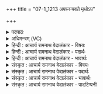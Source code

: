 +++
title = "07-1_1213 अपघ्नन्पवते मृधोऽप"

+++
<details><summary>पदपाठः</summary>

अ꣣पघ्न꣢न्। अ꣣प। घ्न꣢न्। प꣣वते। मृ꣡धः꣢꣯। अ꣡प꣢꣯। सो꣡मः꣢꣯। अ꣡रा꣢꣯व्णः। अ। रा꣣व्णः। ग꣡च्छ꣢꣯न्। इ꣡न्द्र꣢꣯स्य। नि꣣ष्कृत꣢म्। निः꣣। कृत꣣म्। १२१३।
</details>

<details><summary>अधिमन्त्रम् (VC)</summary>

- पवमानः सोमः
- अहमीयुराङ्गिरसः
- गायत्री
- षड्जः
</details>

<details><summary>हिन्दी : आचार्य रामनाथ वेदालंकार - विषयः</summary>

प्रथम ऋचा की व्याख्या पूर्वार्चिक में ५१० क्रमाङ्क पर परमात्मा के पक्ष में की जा चुकी है। यहाँ वीररस का विषय दर्शाते हैं।
</details>

<details><summary>हिन्दी : आचार्य रामनाथ वेदालंकार - पदार्थः</summary>

पदार्थान्वय -  (सोमः) जगाया हुआ वीर रस (इन्द्रस्य) जीवात्मा के (निष्कृतम्) संस्कृत किये हुए मनरूप घर में (गच्छन्) जाता हुआ, (मृधः) सङ्ग्रामकारियों को (अपघ्नन्) हिंसित करता हुआ और (अराव्णः) अदानशील कृपण शत्रुओं को (अप) विनष्ट करता हुआ (पवते) प्रवाहित होता है ॥१॥
</details>

<details><summary>हिन्दी : आचार्य रामनाथ वेदालंकार - भावार्थः</summary>

भावार्थ -  वीर रस में डूबा हुआ मानव सब आन्तरिक तथा बाह्य शत्रुओं को विनष्ट कर सकता है ॥१॥
</details>

<details><summary>संस्कृत : आचार्य रामनाथ वेदालंकार - विषयः</summary>

तत्र प्रथमा ऋक् पूर्वार्चिके ५१० क्रमाङ्के परमात्मपक्षे व्याख्याता। अत्र वीररसविषयः प्रदर्श्यते।
</details>

<details><summary>संस्कृत : आचार्य रामनाथ वेदालंकार - पदार्थः</summary>

पदार्थान्वय -  (सोमः) जागरितः वीररसः (इन्द्रस्य) जीवात्मनः (निष्कृतम्) संस्कृतं गृहम् मनोरूपम्।[निरित्येष समित्येतस्य स्थाने। एमीदेषां निष्कृतं जारिणीव (ऋ० १०।३४।५) इत्यपि निगमो भवति। निरु० १२।७।] (गच्छन्) व्रजन्, (मृधः) सङ्ग्रामकारिणः (अपघ्नन्) अपहिंसन्,अपि च (अराव्णः) अदानशीलान् कृपणान् शत्रून् (अप) अपघ्नन् अवहिंसन् (पवते) प्रवहति ॥१॥
</details>

<details><summary>संस्कृत : आचार्य रामनाथ वेदालंकार - भावार्थः</summary>

भावार्थ -  वीररसेनाप्लुतो मानवः सर्वानान्तरान् बाह्यांश्च शत्रूनुच्छेत्तुं प्रभवति ॥१॥
</details>

<details><summary>संस्कृत : आचार्य रामनाथ वेदालंकार - पादटिप्पनी</summary>

टिप्पनी -   १. ऋ० ९।६१।२५,साम० ५१०।
</details>